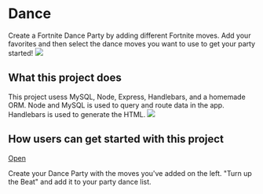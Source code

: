 # Dance
Create a Fortnite Dance Party by adding different Fortnite moves. Add your favorites and then select the dance moves you want to use to get your party started!
![](/assets/images/fortnite_dance_app.png)
## What this project does
This project usess MySQL, Node, Express, Handlebars, and a homemade ORM. Node and MySQL is used to query and route data in the app. Handlebars is used to generate the HTML.
![](/assets/images/fortnite_dance.png)
## How users can get started with this project
 [Open](https://glacial-thicket-20564.herokuapp.com/)

Create your Dance Party with the moves you've added on the left. "Turn up the Beat" and add it to your party dance list. 

